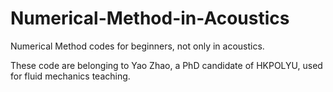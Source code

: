 # Numerical-Method-in-Acoustics

Numerical Method codes for beginners, not only in acoustics.

These code are belonging to Yao Zhao, a PhD candidate of HKPOLYU, used for fluid mechanics teaching.
